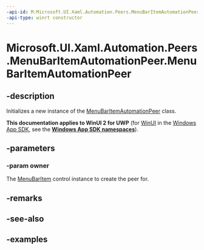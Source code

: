 ```yaml
---
-api-id: M:Microsoft.UI.Xaml.Automation.Peers.MenuBarItemAutomationPeer.#ctor(Microsoft.UI.Xaml.Controls.MenuBarItem)
-api-type: winrt constructor
---
```


<!-- Method syntax.
public MenuBarItemAutomationPeer.MenuBarItemAutomationPeer(MenuBarItem owner)
-->

# Microsoft.UI.Xaml.Automation.Peers.MenuBarItemAutomationPeer.MenuBarItemAutomationPeer

## -description

Initializes a new instance of the [MenuBarItemAutomationPeer](menubaritemautomationpeer.md) class.

**This documentation applies to WinUI 2 for UWP** (for [WinUI](/windows/apps/winui/winui3/) in the [Windows App SDK](/windows/apps/windows-app-sdk/), see the **[Windows App SDK namespaces](/windows/windows-app-sdk/api/winrt/)**).

## -parameters
### -param owner

The [MenuBarItem](../microsoft.ui.xaml.controls/menubaritem.md) control instance to create the peer for.

## -remarks

## -see-also

## -examples

